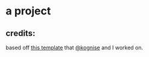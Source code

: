 # a project

## credits:

based off [this template](https://github.com/stacc-dev/next-typescript-swr-watercss-serverless-firebase-auth-template/) that [@kognise](https://github.com/kognise) and I worked on.